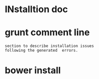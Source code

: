 # INstalltion doc
# grunt comment line 

    section to describe installation issues 
    following the generated  errors. 
# bower install
